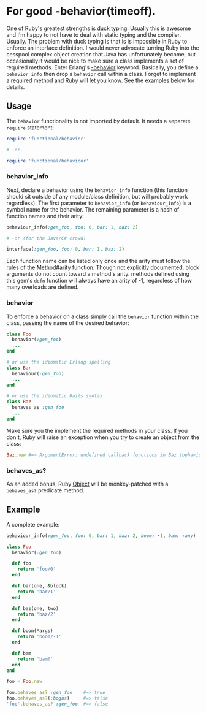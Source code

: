 # For good -behavior(timeoff).

One of Ruby's greatest strengths is [duck typing](http://rubylearning.com/satishtalim/duck_typing.html).
Usually this is awesome and I'm happy to not have to deal with static typing and the compiler. Usually.
The problem with duck typing is that is is impossible in Ruby to enforce an interface definition.
I would never advocate turning Ruby into the cesspool complex object creation that Java has
unfortunately become, but occasionally it would be nice to make sure a class implements a set of
required methods. Enter Erlang's [-behavior](http://metajack.im/2008/10/29/custom-behaviors-in-erlang/)
keyword. Basically, you define a `behavior_info` then drop a `behavior` call within a class.
Forget to implement a required method and Ruby will let you know. See the examples below for details.

## Usage

The `behavior` functionality is not imported by default. It needs a separate `require` statement:

```ruby
require 'functional/behavior'

# -or-

require 'functional/behaviour'
```

### behavior_info

Next, declare a behavior using the `behavior_info` function (this function should sit outside
of any module/class definition, but will probably work regardless). The first parameter to
`behavior_info` (or `behaviour_info`) is a symbol name for the behavior. The remaining parameter
is a hash of function names and their arity:

```ruby
behaviour_info(:gen_foo, foo: 0, bar: 1, baz: 2)

# -or (for the Java/C# crowd)

interface(:gen_foo, foo: 0, bar: 1, baz: 2)

```

Each function name can be listed only once and the arity must follow the rules of the
[Method#arity](http://ruby-doc.org/core-1.9.3/Method.html#method-i-arity) function.
Though not explicitly documented, block arguments do not count toward a method's arity.
methods defined using this gem's `defn` function will always have an arity of -1,
regardless of how many overloads are defined.

### behavior

To enforce a behavior on a class simply call the `behavior` function within the class,
passing the name of the desired behavior:

```ruby
class Foo
  behavior(:gen_foo)
  ...
end

# or use the idiomatic Erlang spelling
class Bar
  behaviour(:gen_foo)
  ...
end

# or use the idiomatic Rails syntax
class Baz
  behaves_as :gen_foo
  ...
end
```

Make sure you the implement the required methods in your class. If you don't, Ruby will
raise an exception when you try to create an object from the class:

```ruby
Baz.new #=> ArgumentError: undefined callback functions in Baz (behavior 'gen_foo')
```

### behaves_as?

As an added bonus, Ruby [Object](http://ruby-doc.org/core-1.9.3/Object.html) will be
monkey-patched with a `behaves_as?` predicate method.

## Example

A complete example:

```ruby
behaviour_info(:gen_foo, foo: 0, bar: 1, baz: 2, boom: -1, bam: :any)

class Foo
  behavior(:gen_foo)

  def foo
    return 'foo/0'
  end

  def bar(one, &block)
    return 'bar/1'
  end

  def baz(one, two)
    return 'baz/2'
  end

  def boom(*args)
    return 'boom/-1'
  end

  def bam
    return 'bam!'
  end
end

foo = Foo.new

foo.behaves_as? :gen_foo    #=> true
foo.behaves_as?(:bogus)     #=> false
'foo'.behaves_as? :gen_foo  #=> false
```
